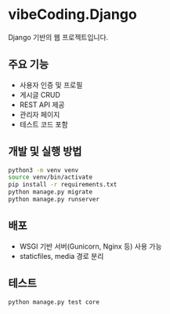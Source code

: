 # vibeCoding.Django

Django 기반의 웹 프로젝트입니다.

## 주요 기능
- 사용자 인증 및 프로필
- 게시글 CRUD
- REST API 제공
- 관리자 페이지
- 테스트 코드 포함

## 개발 및 실행 방법
```bash
python3 -m venv venv
source venv/bin/activate
pip install -r requirements.txt
python manage.py migrate
python manage.py runserver
```

## 배포
- WSGI 기반 서버(Gunicorn, Nginx 등) 사용 가능
- staticfiles, media 경로 분리

## 테스트
```bash
python manage.py test core
```
